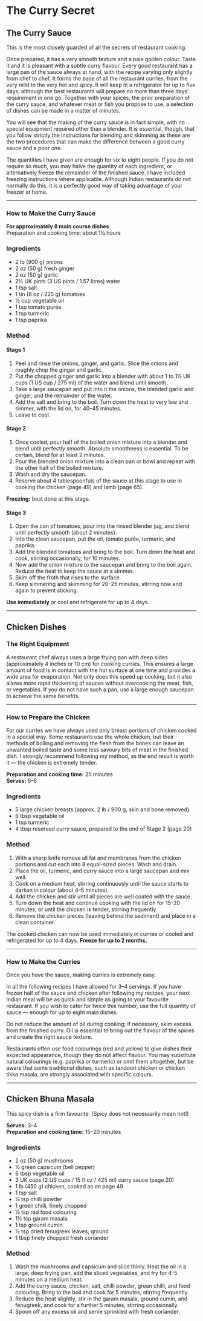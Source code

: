 # The Curry Secret

## The Curry Sauce

This is the most closely guarded of all the secrets of restaurant cooking.

Once prepared, it has a very smooth texture and a pale golden colour. Taste it and it is pleasant with a subtle curry flavour. Every good restaurant has a large pan of the sauce always at hand, with the recipe varying only slightly from chef to chef. It forms the base of all the restaurant curries, from the very mild to the very hot and spicy. It will keep in a refrigerator for up to five days, although the best restaurants will prepare no more than three days’ requirement in one go. Together with your spices, the prior preparation of the curry sauce, and whatever meat or fish you propose to use, a selection of dishes can be made in a matter of minutes.

You will see that the making of the curry sauce is in fact simple, with no special equipment required other than a blender. It is essential, though, that you follow strictly the instructions for blending and skimming as these are the two procedures that can make the difference between a good curry sauce and a poor one.

The quantities I have given are enough for six to eight people. If you do not require so much, you may halve the quantity of each ingredient, or alternatively freeze the remainder of the finished sauce. I have included freezing instructions where applicable. Although Indian restaurants do not normally do this, it is a perfectly good way of taking advantage of your freezer at home.

---

### How to Make the Curry Sauce

**For approximately 8 main course dishes**  
Preparation and cooking time: about 1½ hours  

### Ingredients

- 2 lb (900 g) onions  
- 2 oz (50 g) fresh ginger  
- 2 oz (50 g) garlic  
- 2½ UK pints (3 US pints / 1.57 litres) water  
- 1 tsp salt  
- 1 tin (8 oz / 225 g) tomatoes  
- ½ cup vegetable oil  
- 1 tsp tomato purée  
- 1 tsp turmeric  
- 1 tsp paprika  

### Method

#### Stage 1

1. Peel and rinse the onions, ginger, and garlic. Slice the onions and roughly chop the ginger and garlic.  
2. Put the chopped ginger and garlic into a blender with about 1 to 1½ UK cups (1 US cup / 275 ml) of the water and blend until smooth.  
3. Take a large saucepan and put into it the onions, the blended garlic and ginger, and the remainder of the water.  
4. Add the salt and bring to the boil. Turn down the heat to very low and simmer, with the lid on, for 40–45 minutes.  
5. Leave to cool.  

#### Stage 2

1. Once cooled, pour half of the boiled onion mixture into a blender and blend until perfectly smooth. Absolute smoothness is essential. To be certain, blend for at least 2 minutes.  
2. Pour the blended onion mixture into a clean pan or bowl and repeat with the other half of the boiled mixture.  
3. Wash and dry the saucepan.  
4. Reserve about 4 tablespoonfuls of the sauce at this stage to use in cooking the chicken (page 49) and lamb (page 65).  

**Freezing:** best done at this stage.  

#### Stage 3

1. Open the can of tomatoes, pour into the rinsed blender jug, and blend until perfectly smooth (about 2 minutes).  
2. Into the clean saucepan, put the oil, tomato purée, turmeric, and paprika.  
3. Add the blended tomatoes and bring to the boil. Turn down the heat and cook, stirring occasionally, for 10 minutes.  
4. Now add the onion mixture to the saucepan and bring to the boil again. Reduce the heat to keep the sauce at a simmer.  
5. Skim off the froth that rises to the surface.  
6. Keep simmering and skimming for 20–25 minutes, stirring now and again to prevent sticking.  

**Use immediately** or cool and refrigerate for up to 4 days.  

---

## Chicken Dishes

### The Right Equipment

A restaurant chef always uses a large frying pan with deep sides (approximately 4 inches or 10 cm) for cooking curries. This ensures a large amount of food is in contact with the hot surface at one time and provides a wide area for evaporation. Not only does this speed up cooking, but it also allows more rapid thickening of sauces without overcooking the meat, fish, or vegetables. If you do not have such a pan, use a large enough saucepan to achieve the same benefits.  

---

### How to Prepare the Chicken

For our curries we have always used only breast portions of chicken cooked in a special way. Some restaurants use the whole chicken, but their methods of boiling and removing the flesh from the bones can leave an unwanted boiled taste and some less savoury bits of meat in the finished dish. I strongly recommend following my method, as the end result is worth it — the chicken is extremely tender.  

**Preparation and cooking time:** 25 minutes  
**Serves:** 6–8  

### Ingredients

- 5 large chicken breasts (approx. 2 lb / 900 g, skin and bone removed)  
- 6 tbsp vegetable oil  
- 1 tsp turmeric  
- 4 tbsp reserved curry sauce, prepared to the end of Stage 2 (page 20)  

### Method

1. With a sharp knife remove all fat and membranes from the chicken portions and cut each into 8 equal-sized pieces. Wash and drain.  
2. Place the oil, turmeric, and curry sauce into a large saucepan and mix well.  
3. Cook on a medium heat, stirring continuously until the sauce starts to darken in colour (about 4–5 minutes).  
4. Add the chicken and stir until all pieces are well coated with the sauce.  
5. Turn down the heat and continue cooking with the lid on for 15–20 minutes, or until the chicken is tender, stirring frequently.  
6. Remove the chicken pieces (leaving behind the sediment) and place in a clean container.  

The cooked chicken can now be used immediately in curries or cooled and refrigerated for up to 4 days. **Freeze for up to 2 months.**  

---

### How to Make the Curries

Once you have the sauce, making curries is extremely easy.

In all the following recipes I have allowed for 3–4 servings. If you have frozen half of the sauce and chicken after following my recipes, your next Indian meal will be as quick and simple as going to your favourite restaurant. If you wish to cater for twice this number, use the full quantity of sauce — enough for up to eight main dishes.

Do not reduce the amount of oil during cooking; if necessary, skim excess from the finished curry. Oil is essential to bring out the flavour of the spices and create the right sauce texture.

Restaurants often use food colourings (red and yellow) to give dishes their expected appearance, though they do not affect flavour. You may substitute natural colourings (e.g. paprika or turmeric) or omit them altogether, but be aware that some traditional dishes, such as tandoori chicken or chicken tikka masala, are strongly associated with specific colours.  

---

## Chicken Bhuna Masala

This spicy dish is a firm favourite. (Spicy does not necessarily mean hot!)  

**Serves:** 3–4  
**Preparation and cooking time:** 15–20 minutes  

### Ingredients

- 2 oz (50 g) mushrooms  
- ½ green capsicum (bell pepper)  
- 6 tbsp vegetable oil  
- 3 UK cups (2 US cups / 15 fl oz / 425 ml) curry sauce (page 20)  
- 1 lb (450 g) chicken, cooked as on page 49  
- 1 tsp salt  
- ½ tsp chilli powder  
- 1 green chilli, finely chopped  
- ½ tsp red food colouring  
- 1½ tsp garam masala  
- 1 tsp ground cumin  
- ½ tsp dried fenugreek leaves, ground  
- 1 tbsp finely chopped fresh coriander  

### Method

1. Wash the mushrooms and capsicum and slice thinly. Heat the oil in a large, deep frying pan, add the sliced vegetables, and fry for 4–5 minutes on a medium heat.  
2. Add the curry sauce, chicken, salt, chilli powder, green chilli, and food colouring. Bring to the boil and cook for 5 minutes, stirring frequently.  
3. Reduce the heat slightly, stir in the garam masala, ground cumin, and fenugreek, and cook for a further 5 minutes, stirring occasionally.  
4. Spoon off any excess oil and serve sprinkled with fresh coriander.  
